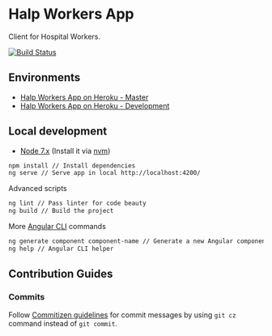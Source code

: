 # Halp Workers App
Client for Hospital Workers.

[![Build Status](https://travis-ci.org/halp-project/halp-workers-app.svg?branch=dev)](https://travis-ci.org/halp-project/halp-workers-app)

## Environments
- [Halp Workers App on Heroku - Master](https://halp-workers-app.herokuapp.com/)
- [Halp Workers App on Heroku - Development](https://halp-workers-app-staging.herokuapp.com)

## Local development

- [Node 7.x](https://nodejs.org/es/) (Install it via [nvm](https://github.com/creationix/nvm))

```bash
npm install // Install dependencies 
ng serve // Serve app in local http://localhost:4200/ 
```

Advanced scripts
```bash
ng lint // Pass linter for code beauty
ng build // Build the project
```

More [Angular CLI](https://cli.angular.io/) commands
```bash
ng generate component component-name // Generate a new Angular component 
ng help // Angular CLI helper 
```

## Contribution Guides
### Commits
Follow [Commitizen guidelines](https://github.com/commitizen/cz-cli) for commit messages by using `git cz` command instead of `git commit`.

